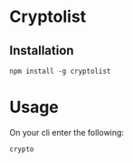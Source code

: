 # Cryptolist

## Installation

```
npm install -g cryptolist
```

# Usage

On your cli enter the following:

```
crypto
```